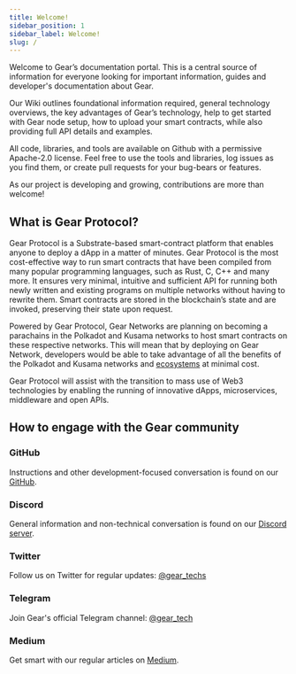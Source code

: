 ```yaml
---
title: Welcome!
sidebar_position: 1
sidebar_label: Welcome!
slug: /
---
```


Welcome to Gear’s documentation portal. This is a central source of information for everyone looking for important information, guides and developer's documentation about Gear.

Our Wiki outlines foundational information required, general technology overviews, the key advantages of Gear’s technology, help to get started with Gear node setup, how to upload your smart contracts, while also providing full API details and examples.

All code, libraries, and tools are available on Github with a permissive Apache-2.0 license. Feel free to use the tools and libraries, log issues as you find them, or create pull requests for your bug-bears or features.

As our project is developing and growing, contributions are more than welcome!

## What is Gear Protocol?

Gear Protocol is a Substrate-based smart-contract platform that enables anyone to deploy a dApp in a matter of minutes. Gear Protocol is the most cost-effective way to run smart contracts that have been compiled from many popular programming languages, such as Rust, C, C++ and many more. It ensures very minimal, intuitive and sufficient API for running both newly written and existing programs on multiple networks without having to rewrite them. Smart contracts are stored in the blockchain’s state and are invoked, preserving their state upon request.

Powered by Gear Protocol, Gear Networks are planning on becoming a parachains in the Polkadot and Kusama networks to host smart contracts on these respective networks. This will mean that by deploying on Gear Network, developers would be able to take advantage of all the benefits of the Polkadot and Kusama networks and [ecosystems](/ecosystem/polkadot.md) at minimal cost.

Gear Protocol will assist with the transition to mass use of Web3 technologies by enabling the running of innovative dApps, microservices, middleware and open APIs.

## How to engage with the Gear community

### GitHub

Instructions and other development-focused conversation is found on our [GitHub](https://github.com/gear-tech).

### Discord

General information and non-technical conversation is found on our [Discord server](https://discord.gg/7BQznC9uD9).

### Twitter

Follow us on Twitter for regular updates: [@gear_techs](https://twitter.com/gear_techs)

### Telegram

Join Gear's official Telegram channel: [@gear_tech](https://t.me/gear_tech)

### Medium

Get smart with our regular articles on [Medium](https://medium.com/@gear_techs).